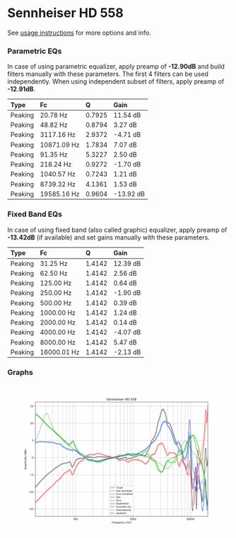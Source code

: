 # Sennheiser HD 558
See [usage instructions](https://github.com/jaakkopasanen/AutoEq#usage) for more options and info.

### Parametric EQs
In case of using parametric equalizer, apply preamp of **-12.90dB** and build filters manually
with these parameters. The first 4 filters can be used independently.
When using independent subset of filters, apply preamp of **-12.91dB**.

| Type    | Fc          |      Q | Gain      |
|:--------|:------------|:-------|:----------|
| Peaking | 20.78 Hz    | 0.7925 | 11.54 dB  |
| Peaking | 48.82 Hz    | 0.8794 | 3.27 dB   |
| Peaking | 3117.16 Hz  | 2.9372 | -4.71 dB  |
| Peaking | 10871.09 Hz | 1.7834 | 7.07 dB   |
| Peaking | 91.35 Hz    | 5.3227 | 2.50 dB   |
| Peaking | 218.24 Hz   | 0.9272 | -1.70 dB  |
| Peaking | 1040.57 Hz  | 0.7243 | 1.21 dB   |
| Peaking | 8739.32 Hz  | 4.1361 | 1.53 dB   |
| Peaking | 19585.16 Hz | 0.9604 | -13.92 dB |

### Fixed Band EQs
In case of using fixed band (also called graphic) equalizer, apply preamp of **-13.42dB**
(if available) and set gains manually with these parameters.

| Type    | Fc          |      Q | Gain     |
|:--------|:------------|:-------|:---------|
| Peaking | 31.25 Hz    | 1.4142 | 12.39 dB |
| Peaking | 62.50 Hz    | 1.4142 | 2.56 dB  |
| Peaking | 125.00 Hz   | 1.4142 | 0.64 dB  |
| Peaking | 250.00 Hz   | 1.4142 | -1.90 dB |
| Peaking | 500.00 Hz   | 1.4142 | 0.39 dB  |
| Peaking | 1000.00 Hz  | 1.4142 | 1.24 dB  |
| Peaking | 2000.00 Hz  | 1.4142 | 0.14 dB  |
| Peaking | 4000.00 Hz  | 1.4142 | -4.07 dB |
| Peaking | 8000.00 Hz  | 1.4142 | 5.47 dB  |
| Peaking | 16000.01 Hz | 1.4142 | -2.13 dB |

### Graphs
![](./Sennheiser%20HD%20558.png)